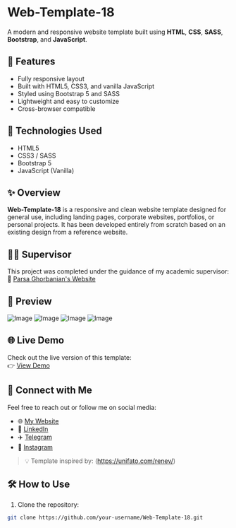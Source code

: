 # Web-Template-18

A modern and responsive website template built using **HTML**, **CSS**, **SASS**, **Bootstrap**, and **JavaScript**.

## 📱 Features

- Fully responsive layout
- Built with HTML5, CSS3, and vanilla JavaScript
- Styled using Bootstrap 5 and SASS
- Lightweight and easy to customize
- Cross-browser compatible

## 🚀 Technologies Used

- HTML5
- CSS3 / SASS
- Bootstrap 5
- JavaScript (Vanilla)

## ✨ Overview

**Web-Template-18** is a responsive and clean website template designed for general use, including landing pages, corporate websites, portfolios, or personal projects. It has been developed entirely from scratch based on an existing design from a reference website.

## 👨‍🏫 Supervisor

This project was completed under the guidance of my academic supervisor:  
🔗 [Parsa Ghorbanian's Website](https://trainingsitedesign.ir/)

## 📸 Preview

![Image](https://github.com/user-attachments/assets/4bd25783-3e3a-48be-a423-2853e8c5ef70)
![Image](https://github.com/user-attachments/assets/40e8ebba-c4b7-495c-bc4d-6a70409e7220)
![Image](https://github.com/user-attachments/assets/d1e31710-b43a-46ce-9b71-e891de6298f1)
![Image](https://github.com/user-attachments/assets/0b75eb5b-3b3f-4b3f-a4d0-7faaddb88e46)

## 🌐 Live Demo

Check out the live version of this template:  
👉 [View Demo](https://mmehrab-pz.github.io/Web-Template-18/)

## 🔗 Connect with Me

Feel free to reach out or follow me on social media:

- 🌐 [My Website](https://pourzakaria.com/)
- 💼 [LinkedIn](https://www.linkedin.com/in/mehrab-pourzakaria-1b2492237/)
- ✈️ [Telegram](https://t.me/mehrabPourzakaria)
- 📸 [Instagram](https://www.instagram.com/mehrab.poorzakaria_web/)

> 💡 Template inspired by: (https://unifato.com/renev/)

## 🛠️ How to Use

1. Clone the repository:

```bash
git clone https://github.com/your-username/Web-Template-18.git

